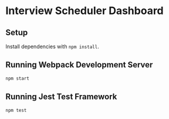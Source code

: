 # Interview Scheduler Dashboard

## Setup

Install dependencies with `npm install`.

## Running Webpack Development Server

```sh
npm start 
```

## Running Jest Test Framework

```sh
npm test
```
